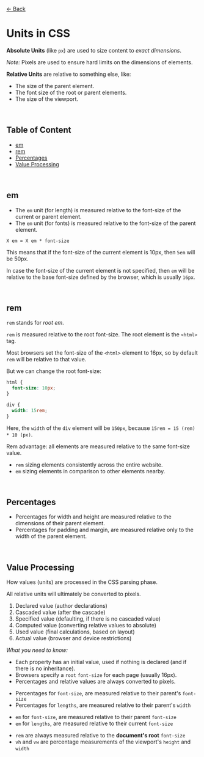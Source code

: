 [&larr; Back](./README.md)

# Units in CSS

**Absolute Units** (like `px`) are used to size content to _exact dimensions_.

_Note:_ Pixels are used to ensure hard limits on the dimensions of elements.

**Relative Units** are relative to something else, like:

- The size of the parent element.
- The font size of the root or parent elements.
- The size of the viewport.

<br>

## Table of Content

- [em]()
- [rem]()
- [Percentages]()
- [Value Processing]()

<br>

## em

- The `em` unit (for length) is measured relative to the font-size of the current or parent element.
- The `em` unit (for fonts) is measured relative to the font-size of the parent element.

`X em = X em * font-size`

This means that if the font-size of the current element is 10px, then `5em` will be 50px.

In case the font-size of the current element is not specified, then `em` will be relative to the base font-size defined by the browser, which is usually `16px`.

<br>

## rem

`rem` stands for _root em_.

`rem` is measured relative to the root font-size. The root element is the `<html>` tag.

Most browsers set the font-size of the `<html>` element to 16px, so by default `rem` will be relative to that value.

But we can change the root font-size:

```css
html {
  font-size: 10px;
}

div {
  width: 15rem;
}
```

Here, the `width` of the `div` element will be `150px`, because `15rem = 15 (rem) * 10 (px)`.

Rem advantage: all elements are measured relative to the same font-size value.

- `rem` sizing elements consistently across the entire website.
- `em` sizing elements in comparison to other elements nearby.

<br>

## Percentages

- Percentages for width and height are measured relative to the dimensions of their parent element.
- Percentages for padding and margin, are measured relative only to the width of the parent element.

<br>

## Value Processing

How values (units) are processed in the CSS parsing phase.

All relative units will ultimately be converted to pixels.

1. Declared value (author declarations)
2. Cascaded value (after the cascade)
3. Specified value (defaulting, if there is no cascaded value)
4. Computed value (converting relative values to absolute)
5. Used value (final calculations, based on layout)
6. Actual value (browser and device restrictions)

_What you need to know:_

- Each property has an initial value, used if nothing is declared (and if there is no inheritance).
- Browsers specify a `root` `font-size` for each page (usually 16px).
- Percentages and relative values are always converted to pixels.

<div></div>

- Percentages for `font-size`, are measured relative to their parent's `font-size`
- Percentages for `lengths`, are measured relative to their parent's `width`

<div></div>

- `em` for `font-size`, are measured relative to their parent `font-size`
- `em` for `lengths`, are measured relative to their current `font-size`

<div></div>

- `rem` are always measured relative to the **document's root** `font-size`
- `vh` and `vw` are percentage measurements of the viewport's `height` and `width`

<div></div>
